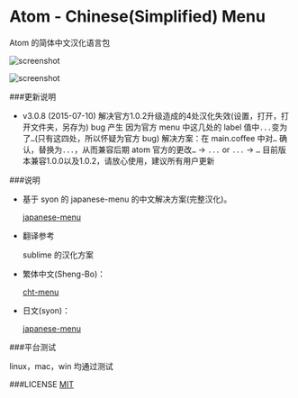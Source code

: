 # Atom - Chinese(Simplified) Menu

Atom  的简体中文汉化语言包

![screenshot](https://github.com/chinakids/atom-chinese-menu/raw/master/screenshot.png)

![screenshot](https://github.com/chinakids/atom-chinese-menu/raw/master/screenshot2.png)

###更新说明

- v3.0.8  (2015-07-10)
	解决官方1.0.2升级造成的4处汉化失效(设置，打开，打开文件夹，另存为)
	bug 产生 因为官方 menu 中这几处的 label 值中`...`变为了`…`(只有这四处，所以怀疑为官方 bug)
	解决方案：在 main.coffee 中对`…` 确认，替换为`...`，从而兼容后期 atom 官方的更改`…` -> `...` or `...` -> `…`
	目前版本兼容1.0.0以及1.0.2，请放心使用，建议所有用户更新

###说明
- 基于 syon 的 japanese-menu 的中文解决方案(完整汉化)。

	[japanese-menu](https://atom.io/packages/japanese-menu)


- 翻译参考

	sublime 的汉化方案

- 繁体中文(Sheng-Bo)：

	[cht-menu](https://atom.io/packages/cht-menu)

- 日文(syon)：

	[japanese-menu](https://atom.io/packages/japanese-menu)

###平台测试

linux，mac，win 均通过测试


###LICENSE
[MIT](https://github.com/chinakids/atom-chinese-menu/raw/master/LICENSE.md)
